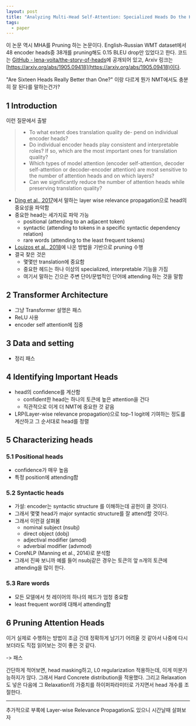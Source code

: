 ```yaml
---
layout: post
title: "Analyzing Multi-Head Self-Attention: Specialized Heads Do the Heavy Lifting, the Rest Can Be Pruned 리뷰"
tags:
  - paper
---
```


이 논문 역시 MHA를 Pruning 하는 논문이다. English-Russian WMT dataset에서 48 encoder heads중 38개를 pruning해도 0.15 BLEU drop만 있었다고 한다. 코드는 [GitHub - lena-voita/the-story-of-heads](https://github.com/lena-voita/the-story-of-heads)에 공개되어 있고, Arxiv 링크는 [https://arxiv.org/abs/1905.09418](https://arxiv.org/abs/1905.09418)이다.

"Are Sixteen Heads Really Better than One?" 이랑 다르게 뭔가 NMT에서도 충분히 잘 된다를 말하는건가?

## 1 Introduction

이런 질문에서 출발

> * To what extent does translation quality de- pend on individual encoder heads?
> * Do individual encoder heads play consistent and interpretable roles? If so, which are the most important ones for translation quality?
> * Which types of model attention (encoder self-attention, decoder self-attention or decoder-encoder attention) are most sensitive to the number of attention heads and on which layers?
> * Can we significantly reduce the number of attention heads while preserving translation quality?

* [Ding et al., 2017](https://www.aclweb.org/anthology/P17-1106/)에서 말하는 layer wise relevance propagation으로 head의 중요성을 파악함
* 중요한 head는 세가지로 파악 가능
  * positional (attending to an adjacent token)
  * syntactic (attending to tokens in a specific syntactic dependency relation)
  * rare words (attending to the least frequent tokens)
* [Louizos et al., 2018](https://openreview.net/forum?id=H1Y8hhg0b)에 나온 방법을 기반으로 pruning 수행
* 결국 찾은 것은
  * 몇몇만 translation에 중요함
  * 중요한 헤드는 하나 이상의 specialized, interpretable 기능을 가짐
  * 여기서 말하는 긴으은 주변 단어/문법적인 단어에 attending 하는 것을 말함

## 2 Transformer Architecture

* 그냥 Transformer 설명은 패스
* ReLU 사용
* encoder self attention에 집중

## 3 Data and setting

* 정리 패스

## 4 Identifying Important Heads

* head의 confidence를 계산함
  * confident한 head는 하나의 토큰에 높은 attention을 건다
  * 직관적으로 이게 더 NMT에 중요한 것 같음
* LRP(Layer-wise relevance propagation)으로 top-1 logit에 기여하는 정도를 계산하고 그 순서대로 head를 정렬

## 5 Characterizing heads

### 5.1 Positional heads

* confidence가 매우 높음
* 특정 position에 attending함

### 5.2 Syntactic heads

* 가설: encoder는 syntactic structure 를 이해하는데 공헌이 클 것이다.
* 그래서 몇몇 head가 major syntactic structure를 잘 attend할 것이다.
* 그래서 이런걸 살펴봄
  * nominal subject (nsubj)
  * direct object (dobj)
  * adjectival modifier (amod)
  * adverbial modifier (advmod)
* CoreNLP (Manning et al., 2014)로 분석함
* 그래서 진짜 보니까 예를 들어 nsubj같은 경우는 토큰의 앞 n개의 토큰에 attending을 많이 한다.

### 5.3 Rare words

* 모든 모델에서 첫 레이어의 하나의 헤드가 엄청 중요함
* least frequent word에 대해서 attending함

## 6 Pruning Attention Heads

이거 실제로 수행하는 방법이 조금 긴데 정확하게 남기기 어려울 것 같아서 나중에 다시 보더라도 직접 읽어보는 것이 좋은 것 같다.

-> 패스

간단하게 적어보면, head masking하고, L0 regularization 적용하는데, 이게 미분가능하지가 않다. 그래서 Hard Concrete distribution을 적용했다. 그리고 Relaxation도 넣은 다음에 그 Relaxation의 가중치를 하이퍼파라미터로 가지면서 head 개수를 조절한다.

---

추가적으로 부록에 Layer-wise Relevance Propagation도 있으니 시간날때 살펴보자
